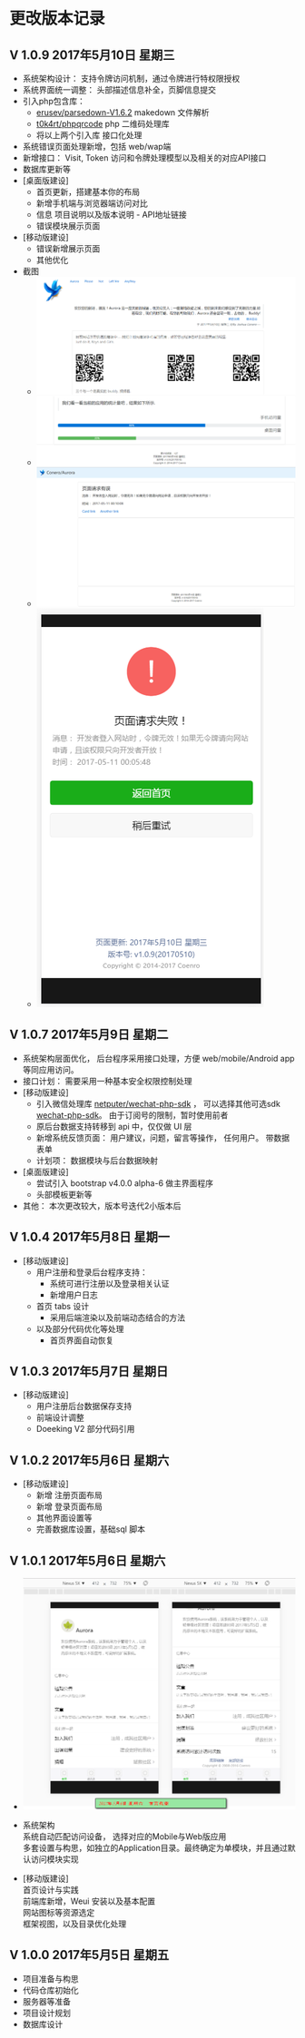 # 更改版本记录
## V 1.0.9  2017年5月10日 星期三
- 系统架构设计： 支持令牌访问机制，通过令牌进行特权限授权
- 系统界面统一调整： 头部描述信息补全，页脚信息提交
- 引入php包含库： 
    - [erusev/parsedown-V1.6.2](https://github.com/erusev/parsedown)        makedown 文件解析
    - [t0k4rt/phpqrcode](https://github.com/t0k4rt/phpqrcode)        php 二维码处理库
    - 将以上两个引入库 接口化处理
- 系统错误页面处理新增，包括 web/wap端
- 新增接口： Visit, Token 访问和令牌处理模型以及相关的对应API接口
- 数据库更新等
- [桌面版建设]
    - 首页更新，搭建基本你的布局
    - 新增手机端与浏览器端访问对比
    - 信息 项目说明以及版本说明 - API地址链接
    - 错误模块展示页面
- [移动版建设]
    - 错误新增展示页面
    - 其他优化    
- 截图
    - ![web-首页1](/doc/v-1.0.9-20170511-1.png)
    - ![web-首页2](/doc/v-1.0.9-20170511-2.png)
    - ![web-错误页面](/doc/v-1.0.9-20170511-4.png)
    - ![wap-错误页面](/doc/v-1.0.9-20170511-3.png)

## V 1.0.7  2017年5月9日 星期二
- 系统架构层面优化， 后台程序采用接口处理，方便 web/mobile/Android app 等同应用访问。
- 接口计划： 需要采用一种基本安全权限控制处理
- [移动版建设]
    - 引入微信处理库 [netputer/wechat-php-sdk](https://github.com/netputer/wechat-php-sdk) ， 可以选择其他可选sdk [wechat-php-sdk](https://github.com/dodgepudding/wechat-php-sdk)。 由于订阅号的限制，暂时使用前者
    - 原后台数据支持转移到 api 中，仅仅做 UI 层
    - 新增系统反馈页面： 用户建议，问题，留言等操作， 任何用户。 带数据表单
    - 计划项： 数据模块与后台数据映射
- [桌面版建设]
    - 尝试引入 bootstrap v4.0.0 alpha-6 做主界面程序
    - 头部模板更新等
- 其他： 本次更改较大，版本号迭代2小版本后
    

## V 1.0.4  2017年5月8日 星期一
- [移动版建设]
    - 用户注册和登录后台程序支持： 
        - 系统可进行注册以及登录相关认证
        - 新增用户日志
    - 首页 tabs 设计
        - 采用后端渲染以及前端动态结合的方法
    - 以及部分代码优化等处理
        - 首页界面自动恢复

## V 1.0.3  2017年5月7日 星期日
- [移动版建设]
    - 用户注册后台数据保存支持
    - 前端设计调整
    - Doeeking V2 部分代码引用
        
## V 1.0.2  2017年5月6日 星期六
- [移动版建设]
    - 新增 注册页面布局
    - 新增 登录页面布局
    - 其他界面设置等
    - 完善数据库设置，基础sql 脚本
## V 1.0.1  2017年5月6日 星期六
- ![页面截图](./doc/20170506-homescreen.png)
- 系统架构
<br />      系统自动匹配访问设备， 选择对应的Mobile与Web版应用
<br />      多套设置与构思，如独立的Application目录。最终确定为单模块，并且通过默认访问模块实现

- [移动版建设]
<br />      首页设计与实践
<br />      前端库新增，Weui 安装以及基本配置
<br />      网站图标等资源选定
<br />      框架视图，以及目录优化处理

## V 1.0.0  2017年5月5日 星期五
- 项目准备与构思
- 代码仓库初始化
- 服务器等准备
- 项目设计规划
- 数据库设计